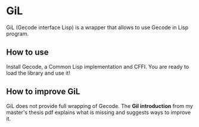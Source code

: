 # GiL

GiL (Gecode interface Lisp) is a wrapper that allows to use Gecode in Lisp program.

## How to use
Install Gecode, a Common Lisp implementation and CFFI. You are ready to load the library and use it!

## How to improve GiL
GiL does not provide full wrapping of Gecode. The **Gil introduction** from my master's thesis pdf explains what is missing and suggests ways to improve it.